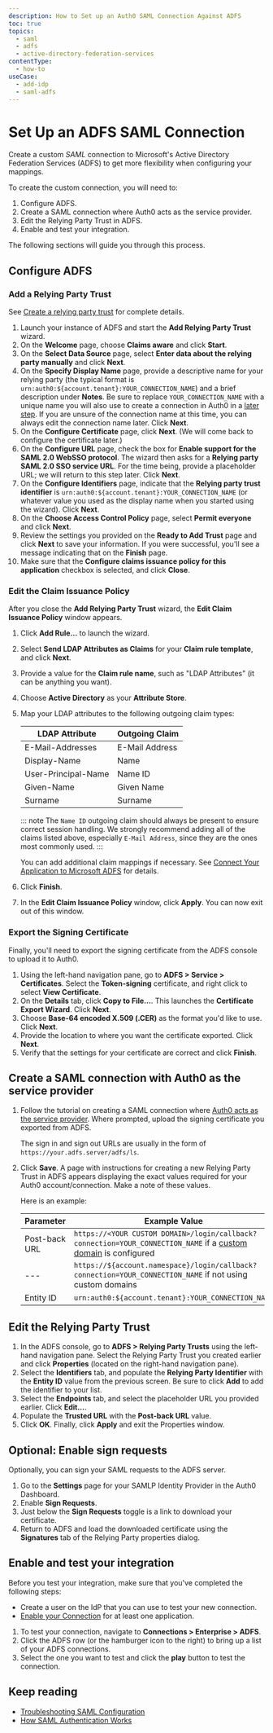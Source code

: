```yaml
---
description: How to Set up an Auth0 SAML Connection Against ADFS
toc: true
topics:
  - saml
  - adfs
  - active-directory-federation-services
contentType:
  - how-to
useCase:
  - add-idp
  - saml-adfs
---
```


# Set Up an ADFS SAML Connection

Create a custom <dfn data-key="security-assertion-markup-language">SAML</dfn> connection to Microsoft's Active Directory Federation Services (ADFS) to get more flexibility when configuring your mappings. 

To create the custom connection, you will need to:

1. Configure ADFS.
2. Create a SAML connection where Auth0 acts as the service provider.
3. Edit the Relying Party Trust in ADFS.
4. Enable and test your integration.

The following sections will guide you through this process. 

## Configure ADFS

### Add a Relying Party Trust

See [Create a relying party trust](https://docs.microsoft.com/en-us/windows-server/identity/ad-fs/operations/create-a-relying-party-trust) for complete details.

1. Launch your instance of ADFS and start the **Add Relying Party Trust** wizard.
2. On the **Welcome** page, choose **Claims aware** and click **Start**. 
3. On the **Select Data Source** page, select **Enter data about the relying party manually** and click **Next**.
4. On the **Specify Display Name** page, provide a descriptive name for your relying party (the typical format is `urn:auth0:${account.tenant}:YOUR_CONNECTION_NAME`) and a brief description under **Notes**. Be sure to replace `YOUR_CONNECTION_NAME` with a unique name you will also use to create a connection in Auth0 in a [later step](#Create-a-SAML-connection-with-Auth0-as-the-service-provider). If you are unsure of the connection name at this time, you can always edit the connection name later. Click **Next**.
5. On the **Configure Certificate** page, click **Next**. (We will come back to configure the certificate later.)
6. On the **Configure URL** page, check the box for **Enable support for the SAML 2.0 WebSSO protocol**. The wizard then asks for a **Relying party SAML 2.0 SSO service URL**. For the time being, provide a placeholder URL; we will return to this step later. Click **Next**.
7. On the **Configure Identifiers** page, indicate that the **Relying party trust identifier** is `urn:auth0:${account.tenant}:YOUR_CONNECTION_NAME` (or whatever value you used as the display name when you started using the wizard). Click **Next**.
8. On the **Choose Access Control Policy** page, select **Permit everyone** and click **Next**.
9. Review the settings you provided on the **Ready to Add Trust** page and click **Next** to save your information. If you were successful, you'll see a message indicating that on the **Finish** page. 
10. Make sure that the **Configure claims issuance policy for this application** checkbox is selected, and click **Close**.

### Edit the Claim Issuance Policy

After you close the **Add Relying Party Trust** wizard, the **Edit Claim Issuance Policy** window appears.

1. Click **Add Rule...** to launch the wizard. 
2. Select **Send LDAP Attributes as Claims** for your **Claim rule template**, and click **Next**.
3. Provide a value for the **Claim rule name**, such as "LDAP Attributes" (it can be anything you want). 
4. Choose **Active Directory** as your **Attribute Store**. 
5. Map your LDAP attributes to the following outgoing claim types:

    | LDAP Attribute | Outgoing Claim |
    | - | - |
    | E-Mail-Addresses | E-Mail Address |
    | Display-Name | Name |
    | User-Principal-Name | Name ID |
    | Given-Name | Given Name |
    | Surname | Surname |

    ::: note
    The `Name ID` outgoing claim should always be present to ensure correct session handling. We strongly recommend adding all of the claims listed above, especially `E-Mail Address`, since they are the ones most commonly used.
    :::

    You can add additional claim mappings if necessary. See [Connect Your Application to Microsoft ADFS](/connections/enterprise/adfs#add-additional-ldap-attributes) for details.

6. Click **Finish**.
7. In the **Edit Claim Issuance Policy** window, click **Apply**. You can now exit out of this window.

### Export the Signing Certificate

Finally, you'll need to export the signing certificate from the ADFS console to upload it to Auth0.

1. Using the left-hand navigation pane, go to **ADFS > Service > Certificates**. Select the **Token-signing** certificate, and right click to select **View Certificate**.
2. On the **Details** tab, click **Copy to File...**. This launches the **Certificate Export Wizard**. Click **Next**.
3. Choose **Base-64 encoded X.509 (.CER)** as the format you'd like to use. Click **Next**.
4. Provide the location to where you want the certificate exported. Click **Next**.
5. Verify that the settings for your certificate are correct and  click **Finish**.

## Create a SAML connection with Auth0 as the service provider

1. Follow the tutorial on creating a SAML connection where [Auth0 acts as the service provider](/protocols/saml/saml-sp-generic). Where prompted, upload the signing certificate you exported from ADFS.

    The sign in and sign out URLs are usually in the form of `https://your.adfs.server/adfs/ls`.

2. Click **Save**. A page with instructions for creating a new Relying Party Trust in ADFS appears displaying the exact values required for your Auth0 account/connection. Make a note of these values. 

    Here is an example: 
    
    | Parameter | Example Value |
    | - | - |
    | Post-back URL | `https://<YOUR CUSTOM DOMAIN>/login/callback?connection=YOUR_CONNECTION_NAME` if a [custom domain](/custom-domains) is configured |
    | --- | `https://${account.namespace}/login/callback?connection=YOUR_CONNECTION_NAME` if not using custom domains |
    | Entity ID | `urn:auth0:${account.tenant}:YOUR_CONNECTION_NAME` |
    
## Edit the Relying Party Trust

1. In the ADFS console, go to **ADFS > Relying Party Trusts** using the left-hand navigation pane. Select the Relying Party Trust you created earlier and click **Properties** (located on the right-hand navigation pane). 
2. Select the **Identifiers** tab, and populate the **Relying Party Identifier** with the **Entity ID** value from the previous screen. Be sure to click **Add** to add the identifier to your list.
3. Select the **Endpoints** tab, and select the placeholder URL you provided earlier. Click **Edit...**.
4. Populate the **Trusted URL** with the **Post-back URL** value.
5. Click **OK**. Finally, click **Apply** and exit the Properties window.

## Optional: Enable sign requests

Optionally, you can sign your SAML requests to the ADFS server.

1. Go to the **Settings** page for your SAMLP Identity Provider in the Auth0 Dashboard.
2. Enable **Sign Requests**.
3. Just below the **Sign Requests** toggle is a link to download your certificate.
4. Return to ADFS and load the downloaded certificate using the **Signatures** tab of the Relying Party properties dialog.

## Enable and test your integration

Before you test your integration, make sure that you've completed the following steps:

* Create a user on the IdP that you can use to test your new connection.
* [Enable your Connection](/connections) for at least one application.

1. To test your connection, navigate to **Connections > Enterprise > ADFS**. 
2. Click the ADFS row (or the hamburger icon to the right) to bring up a list of your ADFS connections. 
3. Select the one you want to test and click the **play** button to test the connection.

## Keep reading

* [Troubleshooting SAML Configuration](/protocols/saml/saml-configuration/troubleshoot)
* [How SAML Authentication Works](/https://auth0.com/blog/how-saml-authentication-works/)
